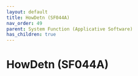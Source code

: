 ```yaml
---
layout: default
title: HowDetn (SF044A)
nav_order: 49
parent: System Function (Applicative Software)
has_children: true
---
```

# HowDetn (SF044A)
